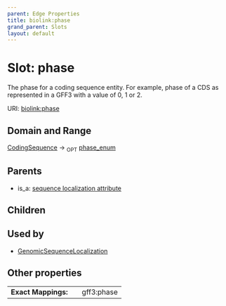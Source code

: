 ```yaml
---
parent: Edge Properties
title: biolink:phase
grand_parent: Slots
layout: default
---
```


# Slot: phase


The phase for a coding sequence entity. For example, phase of a CDS as represented in a GFF3 with a value of 0, 1 or 2.

URI: [biolink:phase](https://w3id.org/biolink/vocab/phase)

## Domain and Range

[CodingSequence](CodingSequence.md) ->  <sub>OPT</sub> [phase_enum](phase_enum.md)

## Parents

 *  is_a: [sequence localization attribute](sequence_localization_attribute.md)

## Children


## Used by

 * [GenomicSequenceLocalization](GenomicSequenceLocalization.md)

## Other properties

|  |  |  |
| --- | --- | --- |
| **Exact Mappings:** | | gff3:phase |

